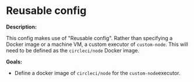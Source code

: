 # Reusable config

**Description:**

This config makes use of "Reusable config". Rather than specifying a Docker image or a machine VM, a custom executor of `custom-node`. This will need to be defined as the `circleci/node` Docker image.

**Goals:**

- Define a docker image of `circleci/node` for the `custom-node`executor.
